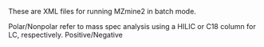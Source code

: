 These are XML files for running MZmine2 in batch mode. 

Polar/Nonpolar refer to mass spec analysis using a HILIC or C18 column for LC, respectively. 
Positive/Negative 
